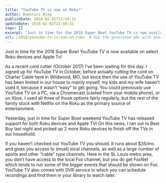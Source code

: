 ```yaml
---
title: "YouTube TV is now on Roku!"
author: Domotics Blog
publishDate: 2018-02-02T15:59:32
updateDate: 2018-02-02T15:59:32
tags: []
excerpt: "Just in time for the 2018 Super Bowl YouTube TV is now available on select Roku devices and Apple Tv! As a recent cord cutter (October 2017) I’ve been waiting for this day. I signed up for YouTube TV in October, before actually cutting the cord on Charter Cable here in Wildwood, MO, but since then the use of YouTube TV has been limited in our house to mainly myself, my kids and my wife haven’t used it, because it wasn’t “easy” to get going. You could previously use YouTube TV on a PC, via a Chromecast (casted from your mobile phone), or on Xbox. I used all three of those options fairly regularly, but the rest of the family stuck with Netflix on the Roku as the primary source of entertainment.Yesterday, just in time for Super Bowl weekend YouTube TV has released support for both Roku devices and Apple TV! On this news, I ran out to Best Buy last night and picked up 2 more Roku devices to finish off the TVs in our household.If you haven’t checked out YouTube TV you should. It runs about $35/mo and gives you access to (most) local channels, as well as a large number of sports and other “cable” type channels. Here in the St. Louis metro area, you don’t have access to the local Fox channel, but you do get FoxNet which tends to run some of the bigger events that should be shown on Fox. YouTube TV also comes with DVR service in which you can schedule recordings and find them in your library to watch later."
url: /2018/youtube-tv-is-now-on-roku  # Use the generated URL with year
---
```

<p>Just in time for the 2018 Super Bowl YouTube TV is now available on select Roku devices and Apple Tv! </p><p>As a recent cord cutter (October 2017) I’ve been waiting for this day. I signed up for YouTube TV in October, before actually cutting the cord on Charter Cable here in Wildwood, MO, but since then the use of YouTube TV has been limited in our house to mainly myself, my kids and my wife haven’t used it, because it wasn’t “easy” to get going. You could previously use YouTube TV on a PC, via a Chromecast (casted from your mobile phone), or on Xbox. I used all three of those options fairly regularly, but the rest of the family stuck with Netflix on the Roku as the primary source of entertainment.</p><p>Yesterday, just in time for Super Bowl weekend YouTube TV has released support for both Roku devices and Apple TV! On this news, I ran out to Best Buy last night and picked up 2 more Roku devices to finish off the TVs in our household.</p><p>If you haven’t checked out YouTube TV you should. It runs about $35/mo and gives you access to (most) local channels, as well as a large number of sports and other “cable” type channels. Here in the St. Louis metro area, you don’t have access to the local Fox channel, but you do get FoxNet which tends to run some of the bigger events that should be shown on Fox. YouTube TV also comes with DVR service in which you can schedule recordings and find them in your library to watch later.</p>
